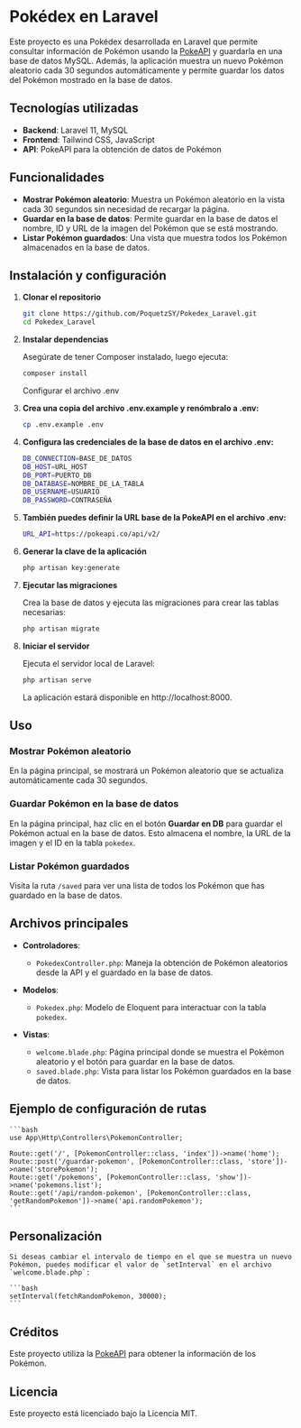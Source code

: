 # Pokédex en Laravel

Este proyecto es una Pokédex desarrollada en Laravel que permite consultar información de Pokémon usando la [PokeAPI](https://pokeapi.co/) y guardarla en una base de datos MySQL. Además, la aplicación muestra un nuevo Pokémon aleatorio cada 30 segundos automáticamente y permite guardar los datos del Pokémon mostrado en la base de datos.

## Tecnologías utilizadas

- **Backend**: Laravel 11, MySQL
- **Frontend**: Tailwind CSS, JavaScript
- **API**: PokeAPI para la obtención de datos de Pokémon

## Funcionalidades

- **Mostrar Pokémon aleatorio**: Muestra un Pokémon aleatorio en la vista cada 30 segundos sin necesidad de recargar la página.
- **Guardar en la base de datos**: Permite guardar en la base de datos el nombre, ID y URL de la imagen del Pokémon que se está mostrando.
- **Listar Pokémon guardados**: Una vista que muestra todos los Pokémon almacenados en la base de datos.

## Instalación y configuración

1. **Clonar el repositorio**

   ```bash
   git clone https://github.com/PoquetzSY/Pokedex_Laravel.git
   cd Pokedex_Laravel
   ```

2. **Instalar dependencias**
   
   Asegúrate de tener Composer instalado, luego ejecuta:

   ```bash
   composer install
   ```

   Configurar el archivo .env

3. **Crea una copia del archivo .env.example y renómbralo a .env:**

    ```bash
    cp .env.example .env
    ```

4. **Configura las credenciales de la base de datos en el archivo .env:**

    ```bash
    DB_CONNECTION=BASE_DE_DATOS
    DB_HOST=URL_HOST
    DB_PORT=PUERTO_DB
    DB_DATABASE=NOMBRE_DE_LA_TABLA
    DB_USERNAME=USUARIO
    DB_PASSWORD=CONTRASEÑA
    ```

5.  **También puedes definir la URL base de la PokeAPI en el archivo .env:**

    ```bash
    URL_API=https://pokeapi.co/api/v2/
    ```

6.  **Generar la clave de la aplicación**

    ```bash
    php artisan key:generate
    ```

7.  **Ejecutar las migraciones**

    Crea la base de datos y ejecuta las migraciones para crear las tablas necesarias:

    ```bash
    php artisan migrate
    ```

8.  **Iniciar el servidor**

    Ejecuta el servidor local de Laravel:

    ```bash
    php artisan serve
    ```
    
    La aplicación estará disponible en http://localhost:8000.

## Uso

### Mostrar Pokémon aleatorio

En la página principal, se mostrará un Pokémon aleatorio que se actualiza automáticamente cada 30 segundos.

### Guardar Pokémon en la base de datos

En la página principal, haz clic en el botón **Guardar en DB** para guardar el Pokémon actual en la base de datos. Esto almacena el nombre, la URL de la imagen y el ID en la tabla `pokedex`.

### Listar Pokémon guardados

Visita la ruta `/saved` para ver una lista de todos los Pokémon que has guardado en la base de datos.

## Archivos principales

- **Controladores**:
  - `PokedexController.php`: Maneja la obtención de Pokémon aleatorios desde la API y el guardado en la base de datos.

- **Modelos**:
  - `Pokedex.php`: Modelo de Eloquent para interactuar con la tabla `pokedex`.

- **Vistas**:
  - `welcome.blade.php`: Página principal donde se muestra el Pokémon aleatorio y el botón para guardar en la base de datos.
  - `saved.blade.php`: Vista para listar los Pokémon guardados en la base de datos.

## Ejemplo de configuración de rutas

    ```bash
    use App\Http\Controllers\PokemonController;

    Route::get('/', [PokemonController::class, 'index'])->name('home');
    Route::post('/guardar-pokemon', [PokemonController::class, 'store'])->name('storePokemon');
    Route::get('/pokemons', [PokemonController::class, 'show'])->name('pokemons.list');
    Route::get('/api/random-pokemon', [PokemonController::class, 'getRandomPokemon'])->name('api.randomPokemon');
    ```

## Personalización

    Si deseas cambiar el intervalo de tiempo en el que se muestra un nuevo Pokémon, puedes modificar el valor de `setInterval` en el archivo `welcome.blade.php`:

    ```bash
    setInterval(fetchRandomPokemon, 30000);
    ```

## Créditos

Este proyecto utiliza la [PokeAPI](https://pokeapi.co/) para obtener la información de los Pokémon.

## Licencia

Este proyecto está licenciado bajo la Licencia MIT.
